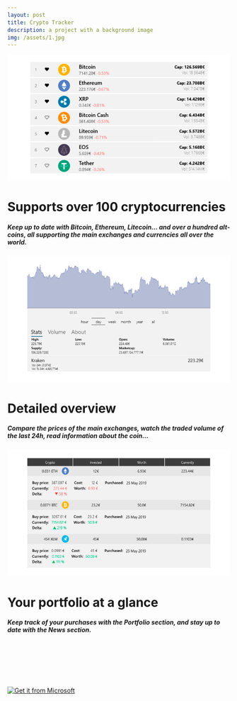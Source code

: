 ```yaml
---
layout: post
title: Crypto Tracker
description: a project with a background image
img: /assets/1.jpg
---
```


<!-- Simple yet powerful crypto-currency tracker for Windows 10. -->

<div class="hero-img">
</div>

<div class="project_descr">
	<img class="project_img" id="gridRow1" src="/assets/cryptotracker/top100_light.png"/>
	<div class="project_explanation">
		<h1>Supports over 100 cryptocurrencies</h1>
		<h5>Keep up to date with Bitcoin, Ethereum, Litecoin... and over a hundred alt-coins, all supporting the main exchanges and currencies all over the world.</h5>
	</div>
</div>

<div class="project_descr">
	<img class="project_img" id="gridRow2" src="/assets/cryptotracker/details_light.png"/>
	<div class="project_explanation">
		<h1>Detailed overview</h1>
		<h5>Compare the prices of the main exchanges, watch the traded volume of the last 24h, read information about the coin...</h5>
	</div>
</div>

<div class="project_descr">
	<img class="project_img" id="gridRow3" src="/assets/cryptotracker/portfolio_light.png"/>
	<div class="project_explanation">
		<h1>Your portfolio at a glance</h1>
		<h5>Keep track of your purchases with the Portfolio section, and stay up to date with
		the News section.</h5>
	</div>
</div>

<div style="">
	<a href="https://www.microsoft.com/store/apps/9n3b47hbvblc?ocid=badge?cid=personal">
		<img src="https://assets.windowsphone.com/85864462-9c82-451e-9355-a3d5f874397a/English_get-it-from-MS_InvariantCulture_Default.png" alt="Get it from Microsoft" class="img-center" style="width: 50%; max-width: 250px; margin-top: 10vw; ">
	</a>
</div>

<script>
	function changeTheme(){
		applyTheme();
	}
	
	function applyTheme(){
		if(window.localStorage.getItem("mode") == "dark"){
			document.getElementById("gridRow1").src = "/assets/cryptotracker/top100_dark.png";
			document.getElementById("gridRow2").src = "/assets/cryptotracker/details_dark.png";
			document.getElementById("gridRow3").src = "/assets/cryptotracker/portfolio_dark.png";
		} else{
			document.getElementById("gridRow1").src = "/assets/cryptotracker/top100_light.png";
			document.getElementById("gridRow2").src = "/assets/cryptotracker/details_light.png";
			document.getElementById("gridRow3").src = "/assets/cryptotracker/portfolio_light.png";
		}
	}
	applyTheme();
</script>